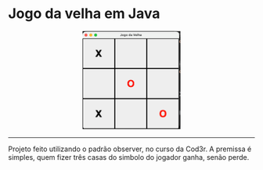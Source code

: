 # Jogo da velha em Java

<p style="text-align: center">
<img src=".github/img.png" height="200" alt="jogo da velha" />
<p>

---

Projeto feito utilizando o padrão observer, no curso da Cod3r. A premissa é simples, quem fizer três casas do simbolo do jogador ganha, senão perde.

